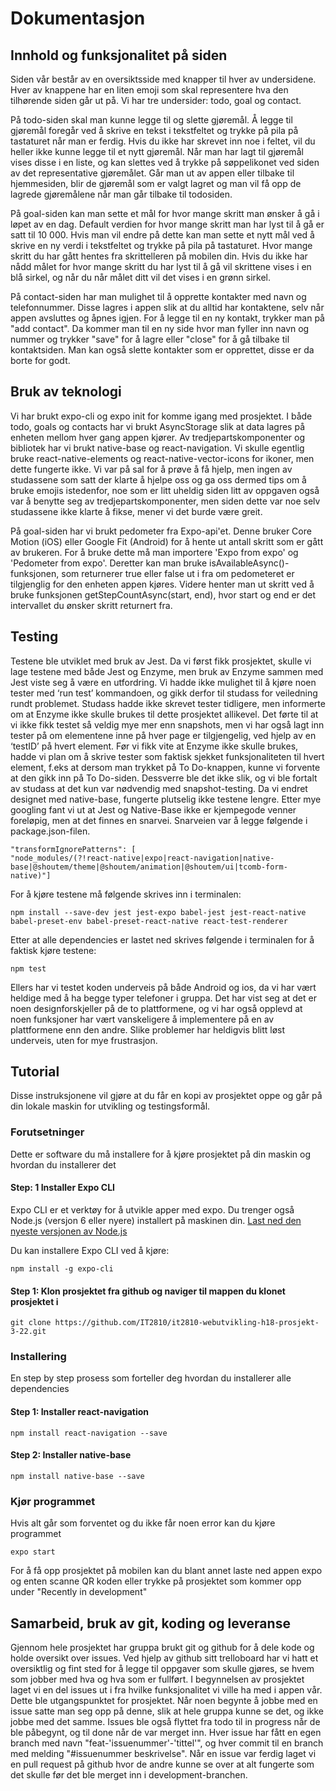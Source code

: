 # Dokumentasjon

##  Innhold og funksjonalitet på siden
Siden vår består av en oversiktsside med knapper til hver av undersidene. Hver av knappene har en liten emoji som skal representere hva den tilhørende siden går ut på. Vi har tre undersider: todo, goal og contact.

På todo-siden skal man kunne legge til og slette gjøremål. Å legge til gjøremål foregår ved å skrive en tekst i tekstfeltet og trykke på pila på tastaturet når man er ferdig. Hvis du ikke har skrevet inn noe i feltet, vil du heller ikke kunne legge til et nytt gjøremål. Når man har lagt til gjøremål vises disse i en liste, og kan slettes ved å trykke på søppelikonet ved siden av det representative gjøremålet. Går man ut av appen eller tilbake til hjemmesiden, blir de gjøremål som er valgt lagret og man vil få opp de lagrede gjøremålene når man går tilbake til todosiden. 

På goal-siden kan man sette et mål for hvor mange skritt man ønsker å gå i løpet av en dag. Default verdien for hvor mange skritt man har lyst til å gå er satt til 10 000. Hvis man vil endre på dette kan man sette et nytt mål ved å skrive en ny verdi i tekstfeltet og trykke på pila på tastaturet. Hvor mange skritt du har gått hentes fra skrittelleren på mobilen din. Hvis du ikke har nådd målet for hvor mange skritt du har lyst til å gå vil skrittene vises i en blå sirkel, og når du når målet ditt vil det vises i en grønn sirkel. 

På contact-siden har man mulighet til å opprette kontakter med navn og telefonnummer. Disse lagres i appen slik at du alltid har kontaktene, selv når appen avsluttes og åpnes igjen. For å legge til en ny kontakt, trykker man på "add contact". Da kommer man til en ny side hvor man fyller inn navn og nummer og trykker "save" for å lagre eller "close" for å gå tilbake til kontaktsiden. Man kan også slette kontakter som er opprettet, disse er da borte for godt.

## Bruk av teknologi
Vi har brukt expo-cli og expo init for komme igang med prosjektet. I både todo, goals og contacts har vi brukt AsyncStorage slik at data lagres på enheten mellom hver gang appen kjører. Av tredjepartskomponenter og bibliotek har vi brukt native-base og react-navigation. Vi skulle egentlig bruke react-native-elements og react-native-vector-icons for ikoner, men dette fungerte ikke. Vi var på sal for å prøve å få hjelp, men ingen av studassene som satt der klarte å hjelpe oss og ga oss dermed tips om å bruke emojis istedenfor, noe som er litt uheldig siden litt av oppgaven også var å benytte seg av tredjepartskomponenter, men siden dette var noe selv studassene ikke klarte å fikse, mener vi det burde være greit. 

På goal-siden har vi brukt pedometer fra Expo-api'et. Denne bruker Core Motion (iOS) eller Google Fit (Android) for å hente ut antall skritt som er gått av brukeren. For å bruke dette må man importere 'Expo from expo' og 'Pedometer from expo'. Deretter kan man bruke isAvailableAsync()-funksjonen, som returnerer true eller false ut i fra om pedometeret er tilgjenglig for den enheten appen kjøres. Videre henter man ut skritt ved å bruke funksjonen getStepCountAsync(start, end), hvor start og end er det intervallet du ønsker skritt returnert fra.  

## Testing
Testene ble utviklet med bruk av Jest. Da vi først fikk prosjektet, skulle vi lage testene med både Jest og Enzyme, men bruk av Enzyme sammen med Jest viste seg å være en utfordring. Vi hadde ikke mulighet til å kjøre noen tester med ‘run test’ kommandoen, og gikk derfor til studass for veiledning rundt problemet. Studass hadde ikke skrevet tester tidligere, men informerte om at Enzyme ikke skulle brukes til dette prosjektet allikevel. Det førte til at vi ikke fikk testet så veldig mye mer enn snapshots, men vi har også lagt inn tester på om elementene inne på hver page er tilgjengelig, ved hjelp av en ‘testID’ på hvert element. Før vi fikk vite at Enzyme ikke skulle brukes, hadde vi plan om å skrive tester som faktisk sjekket funksjonaliteten til hvert element, f.eks at dersom man trykket på To Do-knappen, kunne vi forvente at den gikk inn på To Do-siden. Dessverre ble det ikke slik, og vi ble fortalt av studass at det kun var nødvendig med snapshot-testing.
Da vi endret designet med native-base, fungerte plutselig ikke testene lengre. Etter mye googling fant vi ut at Jest og Native-Base ikke er kjempegode venner foreløpig, men at det finnes en snarvei. Snarveien var å legge følgende i package.json-filen.

```
"transformIgnorePatterns": [
"node_modules/(?!react-native|expo|react-navigation|native-base|@shoutem/theme|@shoutem/animation|@shoutem/ui|tcomb-form-native)"]
```

For å kjøre testene må følgende skrives inn i terminalen:

```
npm install --save-dev jest jest-expo babel-jest jest-react-native babel-preset-env babel-preset-react-native react-test-renderer 
```

Etter at alle dependencies er lastet ned skrives følgende i terminalen for å faktisk kjøre testene:

```
npm test
```

Ellers har vi testet koden underveis på både Android og ios, da vi har vært heldige med å ha begge typer telefoner i gruppa. Det har vist seg at det er noen designforskjeller på de to plattformene, og vi har også opplevd at noen funksjoner har vært vanskeligere å implementere på en av plattformene enn den andre. Slike problemer har heldigvis blitt løst underveis, uten for mye frustrasjon.

## Tutorial
Disse instruksjonene vil gjøre at du får en kopi av prosjektet oppe og går på din lokale maskin for utvikling og testingsformål. 

### Forutsetninger
Dette er software du må installere for å kjøre prosjektet på din maskin og hvordan du installerer det

#### Step: 1 Installer Expo CLI
Expo CLI er et verktøy for å utvikle apper med expo. Du trenger også Node.js (versjon 6 eller nyere) installert på maskinen din.
[Last ned den nyeste versjonen av Node.js](https://nodejs.org/en/)

Du kan installere Expo CLI ved å kjøre:

```
npm install -g expo-cli
```

#### Step 1: Klon prosjektet fra github og naviger til mappen du klonet prosjektet i

```
git clone https://github.com/IT2810/it2810-webutvikling-h18-prosjekt-3-22.git
```


### Installering
En step by step prosess som forteller deg hvordan du installerer alle dependencies

#### Step 1: Installer react-navigation

```
npm install react-navigation --save
```

#### Step 2: Installer native-base

```
npm install native-base --save

```

### Kjør programmet

Hvis alt går som forventet og du ikke får noen error kan du kjøre programmet

```
expo start

```
For å få opp prosjektet på mobilen kan du blant annet laste ned appen expo og enten scanne QR koden eller trykke på prosjektet som kommer opp under "Recently in development"

## Samarbeid, bruk av git, koding og leveranse
Gjennom hele prosjektet har gruppa brukt git og github for å dele kode og holde oversikt over issues. Ved hjelp av github sitt trelloboard har vi hatt et oversiktlig og fint sted for å legge til oppgaver som skulle gjøres, se hvem som jobber med hva og hva som er fullført. I begynnelsen av prosjektet laget vi en del issues ut i fra hvilke funksjonalitet vi ville ha med i appen vår. Dette ble utgangspunktet for prosjektet. Når noen begynte å jobbe med en issue satte man seg opp på denne, slik at hele gruppa kunne se det, og ikke jobbe med det samme. Issues ble også flyttet fra todo til in progress når de ble påbegynt, og til done når de var merget inn. Hver issue har fått en egen branch med navn "feat-'issuenummer'-'tittel'", og hver commit til en branch med melding "#issuenummer beskrivelse". Når en issue var ferdig laget vi en pull request på github hvor de andre kunne se over at alt fungerte som det skulle før det ble merget inn i development-branchen.

